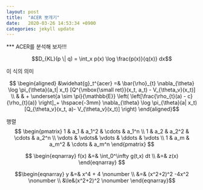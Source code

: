 ```yaml
---
layout: post
title:  "ACER 뽀개기"
date:   2020-03-26 14:53:34 +0900
categories: jekyll update
---
```

*** ACER를 분석해 보자!!!

$$D_{KL}(p \| q) = \int_x p(x) \log \frac{p(x)}{q(x)} dx$$

이 식의 의미

$$
\begin{aligned} 
&\widehat{g}_t^{acer}  =& \bar{\rho}_{t}  \nabla_{\theta} \log \pi_{\theta}(a_t| x_t) [Q^{\mbox{\small ret}}(x_t, a_t) - V_{\theta_v}(x_t)]  \\
& & + \underset{a \sim \pi}{\mathbb{E}} \left( \left[\frac{\rho_{t}(a) - c}{\rho_{t}(a)} \right]_+ \hspace{-3mm}
\nabla_{\theta}  \log \pi_{\theta}(a| x_t)[Q_{\theta_v}(x_t, a)- V_{\theta_v}(x_t)] \right)
\end{aligned}$$

행렬
$$
\begin{pmatrix}
 1 & a_1 & a_1^2 & \cdots & a_1^n \\
 1 & a_2 & a_2^2 & \cdots & a_2^n \\
 \vdots  & \vdots& \vdots & \ddots & \vdots \\
 1 & a_m & a_m^2 & \cdots & a_m^n    
 \end{pmatrix}
$$

$$
\begin{eqnarray}
f(x) &=& \int_0^\infty g(t,x) dt \\
&=& z(x)
\end{eqnarray}
$$


$$\begin{eqnarray} 
y &=& x^4 + 4      \nonumber \\
&=& (x^2+2)^2 -4x^2 \nonumber \\
&\le&(x^2+2)^2    \nonumber
\end{eqnarray}$$